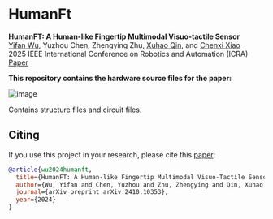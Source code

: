 # HumanFt

<b>HumanFT: A Human-like Fingertip Multimodal Visuo-tactile Sensor</b> <br>
[Yifan Wu](https://github.com/YifanWu2001), Yuzhou Chen,
Zhengying Zhu,
[Xuhao Qin](https://github.com/helloXqin), and
[Chenxi Xiao](https://scholar.google.com/citations?user=Qhiy3doAAAAJ&hl=en) <br>
 2025 IEEE International Conference on Robotics and Automation (ICRA)<br>
[Paper](https://ieeexplore.ieee.org/document/11128300) 

**This repository contains the hardware source files for the paper:**

![image](https://github.com/helloXqin/HumanFt/blob/0b3bc9f11df3e87055748783cf8908fc62e14892/figure/overview%20design.png)

Contains structure files and circuit files.


## Citing
If you use this project in your research, please cite this [paper](https://arxiv.org/abs/2410.10353):

```BibTeX
@article{wu2024humanft,
  title={HumanFT: A Human-like Fingertip Multimodal Visuo-Tactile Sensor},
  author={Wu, Yifan and Chen, Yuzhou and Zhu, Zhengying and Qin, Xuhao and Xiao, Chenxi},
  journal={arXiv preprint arXiv:2410.10353},
  year={2024}
}

```
